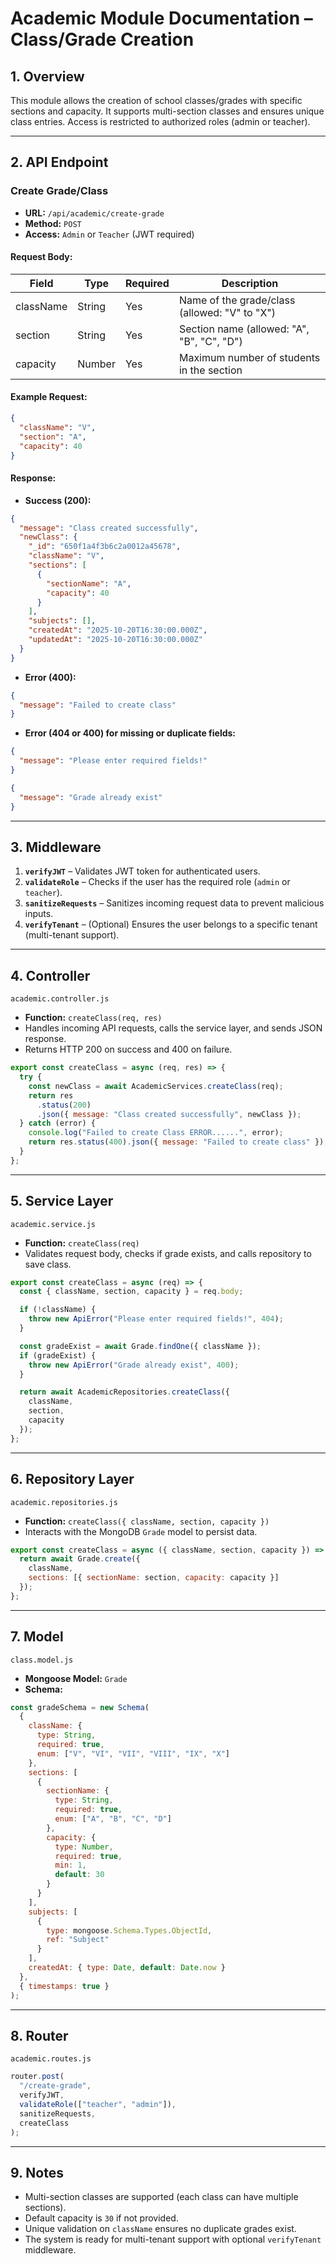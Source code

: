 # **Academic Module Documentation – Class/Grade Creation**

## **1. Overview**

This module allows the creation of school classes/grades with specific sections and capacity. It supports multi-section classes and ensures unique class entries. Access is restricted to authorized roles (admin or teacher).

---

## **2. API Endpoint**

### **Create Grade/Class**

- **URL:** `/api/academic/create-grade`
- **Method:** `POST`
- **Access:** `Admin` or `Teacher` (JWT required)

#### **Request Body:**

| Field     | Type   | Required | Description                                   |
| --------- | ------ | -------- | --------------------------------------------- |
| className | String | Yes      | Name of the grade/class (allowed: "V" to "X") |
| section   | String | Yes      | Section name (allowed: "A", "B", "C", "D")    |
| capacity  | Number | Yes      | Maximum number of students in the section     |

#### **Example Request:**

```json
{
  "className": "V",
  "section": "A",
  "capacity": 40
}
```

#### **Response:**

- **Success (200):**

```json
{
  "message": "Class created successfully",
  "newClass": {
    "_id": "650f1a4f3b6c2a0012a45678",
    "className": "V",
    "sections": [
      {
        "sectionName": "A",
        "capacity": 40
      }
    ],
    "subjects": [],
    "createdAt": "2025-10-20T16:30:00.000Z",
    "updatedAt": "2025-10-20T16:30:00.000Z"
  }
}
```

- **Error (400):**

```json
{
  "message": "Failed to create class"
}
```

- **Error (404 or 400) for missing or duplicate fields:**

```json
{
  "message": "Please enter required fields!"
}
```

```json
{
  "message": "Grade already exist"
}
```

---

## **3. Middleware**

1. **`verifyJWT`** – Validates JWT token for authenticated users.
2. **`validateRole`** – Checks if the user has the required role (`admin` or `teacher`).
3. **`sanitizeRequests`** – Sanitizes incoming request data to prevent malicious inputs.
4. **`verifyTenant`** – (Optional) Ensures the user belongs to a specific tenant (multi-tenant support).

---

## **4. Controller**

`academic.controller.js`

- **Function:** `createClass(req, res)`
- Handles incoming API requests, calls the service layer, and sends JSON response.
- Returns HTTP 200 on success and 400 on failure.

```javascript
export const createClass = async (req, res) => {
  try {
    const newClass = await AcademicServices.createClass(req);
    return res
      .status(200)
      .json({ message: "Class created successfully", newClass });
  } catch (error) {
    console.log("Failed to create Class ERROR......", error);
    return res.status(400).json({ message: "Failed to create class" });
  }
};
```

---

## **5. Service Layer**

`academic.service.js`

- **Function:** `createClass(req)`
- Validates request body, checks if grade exists, and calls repository to save class.

```javascript
export const createClass = async (req) => {
  const { className, section, capacity } = req.body;

  if (!className) {
    throw new ApiError("Please enter required fields!", 404);
  }

  const gradeExist = await Grade.findOne({ className });
  if (gradeExist) {
    throw new ApiError("Grade already exist", 400);
  }

  return await AcademicRepositories.createClass({
    className,
    section,
    capacity
  });
};
```

---

## **6. Repository Layer**

`academic.repositories.js`

- **Function:** `createClass({ className, section, capacity })`
- Interacts with the MongoDB `Grade` model to persist data.

```javascript
export const createClass = async ({ className, section, capacity }) => {
  return await Grade.create({
    className,
    sections: [{ sectionName: section, capacity: capacity }]
  });
};
```

---

## **7. Model**

`class.model.js`

- **Mongoose Model:** `Grade`
- **Schema:**

```javascript
const gradeSchema = new Schema(
  {
    className: {
      type: String,
      required: true,
      enum: ["V", "VI", "VII", "VIII", "IX", "X"]
    },
    sections: [
      {
        sectionName: {
          type: String,
          required: true,
          enum: ["A", "B", "C", "D"]
        },
        capacity: {
          type: Number,
          required: true,
          min: 1,
          default: 30
        }
      }
    ],
    subjects: [
      {
        type: mongoose.Schema.Types.ObjectId,
        ref: "Subject"
      }
    ],
    createdAt: { type: Date, default: Date.now }
  },
  { timestamps: true }
);
```

---

## **8. Router**

`academic.routes.js`

```javascript
router.post(
  "/create-grade",
  verifyJWT,
  validateRole(["teacher", "admin"]),
  sanitizeRequests,
  createClass
);
```

---

## **9. Notes**

- Multi-section classes are supported (each class can have multiple sections).
- Default capacity is `30` if not provided.
- Unique validation on `className` ensures no duplicate grades exist.
- The system is ready for multi-tenant support with optional `verifyTenant` middleware.
